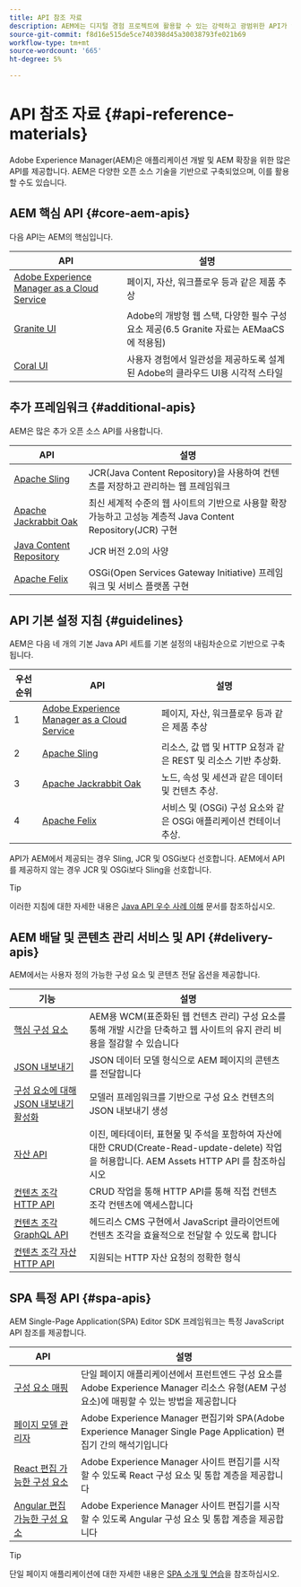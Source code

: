 ```yaml
---
title: API 참조 자료
description: AEM에는 디지털 경험 프로젝트에 활용할 수 있는 강력하고 광범위한 API가 있습니다.
source-git-commit: f8d16e515de5ce740398d45a30038793fe021b69
workflow-type: tm+mt
source-wordcount: '665'
ht-degree: 5%

---
```


# API 참조 자료 {#api-reference-materials}

Adobe Experience Manager(AEM)은 애플리케이션 개발 및 AEM 확장을 위한 많은 API를 제공합니다. AEM은 다양한 오픈 소스 기술을 기반으로 구축되었으며, 이를 활용할 수도 있습니다.

## AEM 핵심 API {#core-aem-apis}

다음 API는 AEM의 핵심입니다.

| API | 설명 |
|---|---|
| [Adobe Experience Manager as a Cloud Service](https://docs.adobe.com/content/help/en/experience-manager-cloud-service-javadoc/index.html) | 페이지, 자산, 워크플로우 등과 같은 제품 추상 |
| [Granite UI](https://helpx.adobe.com/experience-manager/6-5/sites/developing/using/reference-materials/granite-ui/api/jcr_root/libs/granite/ui/index.html#) | Adobe의 개방형 웹 스택, 다양한 필수 구성 요소 제공(6.5 Granite 자료는 AEMaaCS에 적용됨) |
| [Coral UI](https://opensource.adobe.com/coral-spectrum/documentation/) | 사용자 경험에서 일관성을 제공하도록 설계된 Adobe의 클라우드 UI용 시각적 스타일 |

<!---
|Editor core JavaScript API reference|Provides all the base objects and concepts to support authoring of content resources|
--->

## 추가 프레임워크 {#additional-apis}

AEM은 많은 추가 오픈 소스 API를 사용합니다.

| API | 설명 |
|---|---|
| [Apache Sling](https://sling.apache.org/apidocs/sling11/) | JCR(Java Content Repository)을 사용하여 컨텐츠를 저장하고 관리하는 웹 프레임워크 |
| [Apache Jackrabbit Oak](http://jackrabbit.apache.org/oak/docs/oak_api/overview.html) | 최신 세계적 수준의 웹 사이트의 기반으로 사용할 확장 가능하고 고성능 계층적 Java Content Repository(JCR) 구현 |
| [Java Content Repository](https://docs.adobe.com/content/docs/en/spec/javax.jcr/javadocs/jcr-2.0/index.html) | JCR 버전 2.0의 사양 |
| [Apache Felix](https://felix.apache.org) | OSGi(Open Services Gateway Initiative) 프레임워크 및 서비스 플랫폼 구현 |

## API 기본 설정 지침 {#guidelines}

AEM은 다음 네 개의 기본 Java API 세트를 기본 설정의 내림차순으로 기반으로 구축됩니다.

| 우선 순위 | API | 설명 |
|---|---|---|
| 1 | [Adobe Experience Manager as a Cloud Service](https://docs.adobe.com/content/help/en/experience-manager-cloud-service-javadoc/index.html) | 페이지, 자산, 워크플로우 등과 같은 제품 추상 |
| 2 | [Apache Sling](https://sling.apache.org/apidocs/sling11/) | 리소스, 값 맵 및 HTTP 요청과 같은 REST 및 리소스 기반 추상화. |
| 3 | [Apache Jackrabbit Oak](http://jackrabbit.apache.org/oak/docs/oak_api/overview.html) | 노드, 속성 및 세션과 같은 데이터 및 컨텐츠 추상. |
| 4 | [Apache Felix](https://felix.apache.org/) | 서비스 및 (OSGi) 구성 요소와 같은 OSGi 애플리케이션 컨테이너 추상. |

API가 AEM에서 제공되는 경우 Sling, JCR 및 OSGi보다 선호합니다. AEM에서 API를 제공하지 않는 경우 JCR 및 OSGi보다 Sling을 선호합니다.

>[!TIP]
>
>이러한 지침에 대한 자세한 내용은 [Java API 우수 사례 이해](https://experienceleague.adobe.com/docs/experience-manager-learn/foundation/development/understand-java-api-best-practices.html) 문서를 참조하십시오.

## AEM 배달 및 콘텐츠 관리 서비스 및 API {#delivery-apis}

AEM에서는 사용자 정의 가능한 구성 요소 및 콘텐츠 전달 옵션을 제공합니다.

| 기능 | 설명 |
|---|---|
| [핵심 구성 요소](https://experienceleague.adobe.com/docs/experience-manager-core-components/using/introduction.html?lang=ko-KR) | AEM용 WCM(표준화된 웹 컨텐츠 관리) 구성 요소를 통해 개발 시간을 단축하고 웹 사이트의 유지 관리 비용을 절감할 수 있습니다 |
| [JSON 내보내기](/help/implementing/developing/components/json-exporter.md) | JSON 데이터 모델 형식으로 AEM 페이지의 콘텐츠를 전달합니다 |
| [구성 요소에 대해 JSON 내보내기 활성화](/help/implementing/developing/components/enabling-json-exporter.md) | 모델러 프레임워크를 기반으로 구성 요소 컨텐츠의 JSON 내보내기 생성 |
| [자산 API](/help/assets/mac-api-assets.md) | 이진, 메타데이터, 표현물 및 주석을 포함하여 자산에 대한 CRUD(Create-Read-update-delete) 작업을 허용합니다. AEM Assets HTTP API 를 참조하십시오 |
| [컨텐츠 조각 HTTP API](/help/assets/content-fragments/assets-api-content-fragments.md) | CRUD 작업을 통해 HTTP API를 통해 직접 컨텐츠 조각 컨텐츠에 액세스합니다 |
| [컨텐츠 조각 GraphQL API](/help/assets/content-fragments/graphql-api-content-fragments.md) | 헤드리스 CMS 구현에서 JavaScript 클라이언트에 컨텐츠 조각을 효율적으로 전달할 수 있도록 합니다 |
| [컨텐츠 조각 자산 HTTP API](https://experienceleague.adobe.com/docs/experience-manager-cloud-service/assets/admin/mac-api-assets.html) | 지원되는 HTTP 자산 요청의 정확한 형식 |

## SPA 특정 API {#spa-apis}

AEM Single-Page Application(SPA) Editor SDK 프레임워크는 특정 JavaScript API 참조를 제공합니다.

| API | 설명 |
|---|---|
| [구성 요소 매핑](https://www.npmjs.com/package/@adobe/aem-spa-component-mapping) | 단일 페이지 애플리케이션에서 프런트엔드 구성 요소를 Adobe Experience Manager 리소스 유형(AEM 구성 요소)에 매핑할 수 있는 방법을 제공합니다 |
| [페이지 모델 관리자](https://www.npmjs.com/package/@adobe/aem-spa-page-model-manager) | Adobe Experience Manager 편집기와 SPA(Adobe Experience Manager Single Page Application) 편집기 간의 해석기입니다 |
| [React 편집 가능한 구성 요소](https://www.npmjs.com/package/@adobe/aem-react-editable-components) | Adobe Experience Manager 사이트 편집기를 시작할 수 있도록 React 구성 요소 및 통합 계층을 제공합니다 |
| [Angular 편집 가능한 구성 요소](https://www.npmjs.com/package/@adobe/aem-angular-editable-components) | Adobe Experience Manager 사이트 편집기를 시작할 수 있도록 Angular 구성 요소 및 통합 계층을 제공합니다 |

>[!TIP]
>
>단일 페이지 애플리케이션에 대한 자세한 내용은 [SPA 소개 및 연습](/help/implementing/developing/hybrid/introduction.md)을 참조하십시오.
